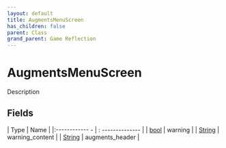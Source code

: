 ```yaml
---
layout: default
title: AugmentsMenuScreen
has_children: false
parent: Class
grand_parent: Game Reflection
---
```

# AugmentsMenuScreen
Description 

## Fields
| Type | Name |
|:------------ - | : -------------- |
| [bool](game-reflection/components/bool.md) | warning |
| [String](game-reflection/components/string.md) | warning_content |
| [String](game-reflection/components/string.md) | augments_header |

